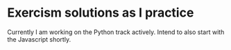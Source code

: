 # Exercism solutions as I practice

Currently I am working on the Python track actively. Intend to also start with the Javascript shortly.

